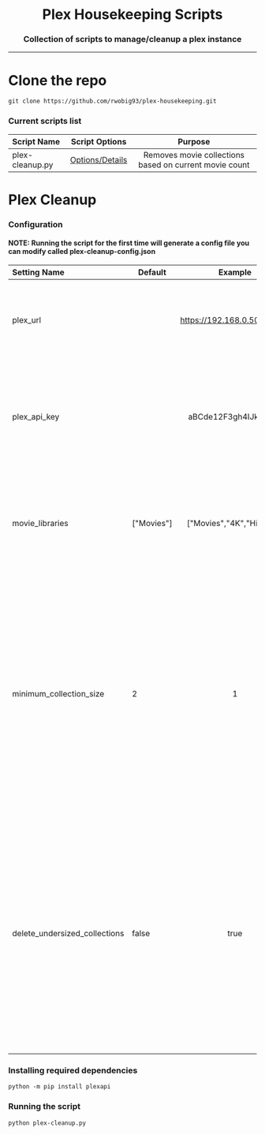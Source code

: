 <h1 align="center"> Plex Housekeeping Scripts </h1>
<h3 align="center"> Collection of scripts to manage/cleanup a plex instance </h3>

<hr/>

# Clone the repo

```shell
git clone https://github.com/rwobig93/plex-housekeeping.git
```

<h3> Current scripts list </h3>

| Script Name     |          Script Options           |                        Purpose                         |
|:----------------|:---------------------------------:|:------------------------------------------------------:|
| plex-cleanup.py | [Options/Details](#plex-cleanup)  | Removes movie collections based on current movie count |

# Plex Cleanup

### Configuration

<h4>NOTE: Running the script for the first time will generate a config file you can modify called plex-cleanup-config.json</h3>

| Setting Name                  | Default    |           Example           | Detail                                                                                                                                                                                                                       |
|:------------------------------|------------|:---------------------------:|:-----------------------------------------------------------------------------------------------------------------------------------------------------------------------------------------------------------------------------|
| plex_url                      |            | https://192.168.0.50:32400/ | Required: URL pointing to your plex instance, can be public or private                                                                                                                                                       |
| plex_api_key                  |            |    aBCde12F3gh4IJklmno5     | Required: API key from your Plex.TV account, please see [Finding Plex Token](https://support.plex.tv/articles/204059436-finding-an-authentication-token-x-plex-token/) for more details                                      |
| movie_libraries               | ["Movies"] |  ["Movies","4K","Hidden"]   | Optional: List of your movie library names, any not included will be skipped                                                                                                                                                 |
| minimum_collection_size       | 2          |              1              | Optional: Number indicating collection size for cleanup, collection cleanup will look at any collections with less movies than the number indicated here, so 2 would mean all collections with 1 or 0 movies will be cleaned |
| delete_undersized_collections | false      |            true             | Optional: Whether to delete collections based on the size indicated, if false then any collections that would be cleaned up will instead be printed to the terminal and logged, if true then collections will be deleted     |

<h3>Installing required dependencies</h3>

```shell
python -m pip install plexapi
```

<h3>Running the script</h3>

```shell
python plex-cleanup.py
```
